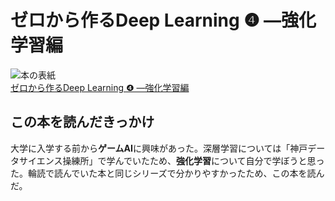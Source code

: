 # ゼロから作るDeep Learning ❹ ―強化学習編

<div class="text-center">
    <img src="/img/cover/9784873119755.jpeg" alt="本の表紙" class="inline-block">
</div>

<div class="text-center">
    <a href="https://www.oreilly.co.jp/books/9784873119755" class="text-center">
        ゼロから作るDeep Learning ❹ ―強化学習編
    </a>
</div>

## この本を読んだきっかけ

大学に入学する前から**ゲームAI**に興味があった。深層学習については「神戸データサイエンス操練所」で学んでいたため、**強化学習**について自分で学ぼうと思った。輪読で読んでいた本と同じシリーズで分かりやすかったため、この本を読んだ。
